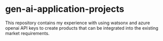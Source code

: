 # gen-ai-application-projects
This repository contains my experience with using watsonx and azure openai API keys to create products that can be integrated into the existing market requirements.
